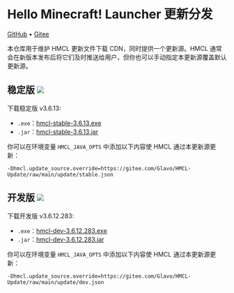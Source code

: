 # Hello Minecraft! Launcher 更新分发

[GitHub](https://github.com/HMCL-dev/HMCL-Update) • [Gitee](https://gitee.com/Glavo/HMCL-Update)

本仓库用于维护 HMCL 更新文件下载 CDN，同时提供一个更新源。HMCL 通常会在新版本发布后将它们及时推送给用户，但你也可以手动指定本更新源覆盖默认更新源。


## 稳定版 [![](https://img.shields.io/maven-central/v/org.glavo.hmcl/hmcl-stable?label=稳定版)](https://search.maven.org/artifact/org.glavo.hmcl/hmcl-stable/3.6.13/pom)

下载稳定版 v3.6.13:

* `.exe`：[hmcl-stable-3.6.13.exe](https://mirrors.cloud.tencent.com/nexus/repository/maven-public/org/glavo/hmcl/hmcl-stable/3.6.13/hmcl-stable-3.6.13.exe)
* `.jar`：[hmcl-stable-3.6.13.jar](https://mirrors.cloud.tencent.com/nexus/repository/maven-public/org/glavo/hmcl/hmcl-stable/3.6.13/hmcl-stable-3.6.13.jar)

你可以在环境变量 `HMCL_JAVA_OPTS` 中添加以下内容使 HMCL 通过本更新源更新：

```
-Dhmcl.update_source.override=https://gitee.com/Glavo/HMCL-Update/raw/main/update/stable.json
```

## 开发版 [![](https://img.shields.io/maven-central/v/org.glavo.hmcl/hmcl-dev?label=开发版)](https://search.maven.org/artifact/org.glavo.hmcl/hmcl-dev/3.6.12.283/pom)

下载开发版 v3.6.12.283:

* `.exe`：[hmcl-dev-3.6.12.283.exe](https://mirrors.cloud.tencent.com/nexus/repository/maven-public/org/glavo/hmcl/hmcl-dev/3.6.12.283/hmcl-dev-3.6.12.283.exe)
* `.jar`：[hmcl-dev-3.6.12.283.jar](https://mirrors.cloud.tencent.com/nexus/repository/maven-public/org/glavo/hmcl/hmcl-dev/3.6.12.283/hmcl-dev-3.6.12.283.jar)

你可以在环境变量 `HMCL_JAVA_OPTS` 中添加以下内容使 HMCL 通过本更新源更新：

```
-Dhmcl.update_source.override=https://gitee.com/Glavo/HMCL-Update/raw/main/update/dev.json
```

